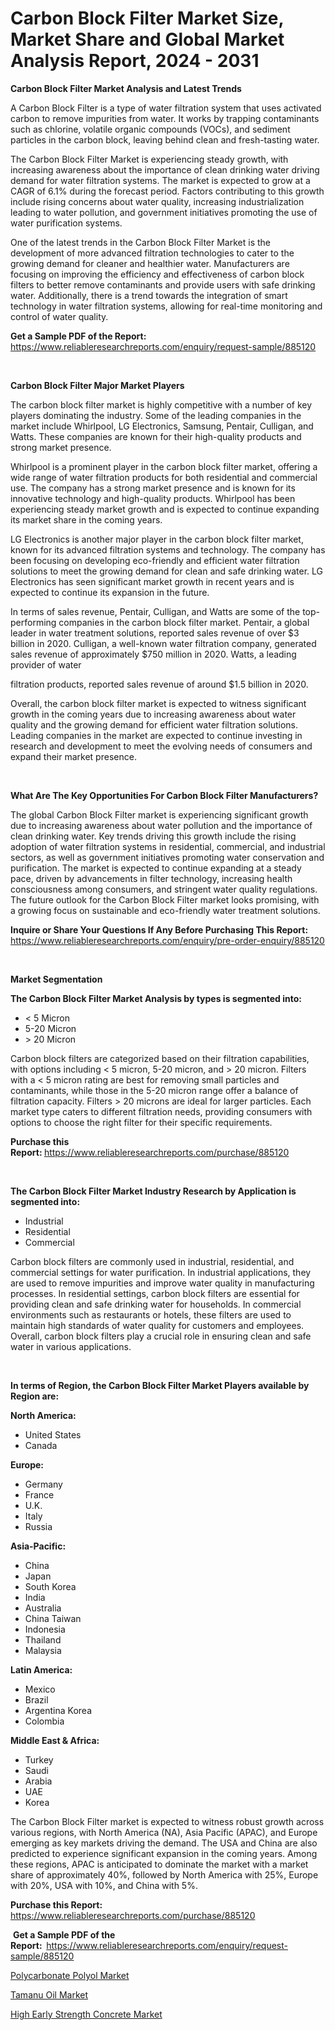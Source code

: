 <p><h1>Carbon Block Filter Market Size, Market Share and Global Market Analysis Report, 2024 - 2031</h1></p><p><strong>Carbon Block Filter Market Analysis and Latest Trends</strong></p>
<p><p>A Carbon Block Filter is a type of water filtration system that uses activated carbon to remove impurities from water. It works by trapping contaminants such as chlorine, volatile organic compounds (VOCs), and sediment particles in the carbon block, leaving behind clean and fresh-tasting water.</p><p>The Carbon Block Filter Market is experiencing steady growth, with increasing awareness about the importance of clean drinking water driving demand for water filtration systems. The market is expected to grow at a CAGR of 6.1% during the forecast period. Factors contributing to this growth include rising concerns about water quality, increasing industrialization leading to water pollution, and government initiatives promoting the use of water purification systems.</p><p>One of the latest trends in the Carbon Block Filter Market is the development of more advanced filtration technologies to cater to the growing demand for cleaner and healthier water. Manufacturers are focusing on improving the efficiency and effectiveness of carbon block filters to better remove contaminants and provide users with safe drinking water. Additionally, there is a trend towards the integration of smart technology in water filtration systems, allowing for real-time monitoring and control of water quality.</p></p>
<p><strong>Get a Sample PDF of the Report:&nbsp;</strong> <a href="https://www.reliableresearchreports.com/enquiry/request-sample/885120">https://www.reliableresearchreports.com/enquiry/request-sample/885120</a></p>
<p>&nbsp;</p>
<p><strong>Carbon Block Filter Major Market Players</strong></p>
<p><p>The carbon block filter market is highly competitive with a number of key players dominating the industry. Some of the leading companies in the market include Whirlpool, LG Electronics, Samsung, Pentair, Culligan, and Watts. These companies are known for their high-quality products and strong market presence.</p><p>Whirlpool is a prominent player in the carbon block filter market, offering a wide range of water filtration products for both residential and commercial use. The company has a strong market presence and is known for its innovative technology and high-quality products. Whirlpool has been experiencing steady market growth and is expected to continue expanding its market share in the coming years.</p><p>LG Electronics is another major player in the carbon block filter market, known for its advanced filtration systems and technology. The company has been focusing on developing eco-friendly and efficient water filtration solutions to meet the growing demand for clean and safe drinking water. LG Electronics has seen significant market growth in recent years and is expected to continue its expansion in the future.</p><p>In terms of sales revenue, Pentair, Culligan, and Watts are some of the top-performing companies in the carbon block filter market. Pentair, a global leader in water treatment solutions, reported sales revenue of over $3 billion in 2020. Culligan, a well-known water filtration company, generated sales revenue of approximately $750 million in 2020. Watts, a leading provider of water </p><p>filtration products, reported sales revenue of around $1.5 billion in 2020.</p><p>Overall, the carbon block filter market is expected to witness significant growth in the coming years due to increasing awareness about water quality and the growing demand for efficient water filtration solutions. Leading companies in the market are expected to continue investing in research and development to meet the evolving needs of consumers and expand their market presence.</p></p>
<p>&nbsp;</p>
<p><strong>What Are The Key Opportunities For Carbon Block Filter Manufacturers?</strong></p>
<p><p>The global Carbon Block Filter market is experiencing significant growth due to increasing awareness about water pollution and the importance of clean drinking water. Key trends driving this growth include the rising adoption of water filtration systems in residential, commercial, and industrial sectors, as well as government initiatives promoting water conservation and purification. The market is expected to continue expanding at a steady pace, driven by advancements in filter technology, increasing health consciousness among consumers, and stringent water quality regulations. The future outlook for the Carbon Block Filter market looks promising, with a growing focus on sustainable and eco-friendly water treatment solutions.</p></p>
<p><strong>Inquire or Share Your Questions If Any Before Purchasing This Report:</strong> <a href="https://www.reliableresearchreports.com/enquiry/pre-order-enquiry/885120">https://www.reliableresearchreports.com/enquiry/pre-order-enquiry/885120</a></p>
<p>&nbsp;</p>
<p><strong>Market Segmentation</strong></p>
<p><strong>The Carbon Block Filter Market Analysis by types is segmented into:</strong></p>
<p><ul><li>< 5 Micron</li><li>5-20 Micron</li><li>> 20 Micron</li></ul></p>
<p><p>Carbon block filters are categorized based on their filtration capabilities, with options including < 5 micron, 5-20 micron, and > 20 micron. Filters with a < 5 micron rating are best for removing small particles and contaminants, while those in the 5-20 micron range offer a balance of filtration capacity. Filters > 20 microns are ideal for larger particles. Each market type caters to different filtration needs, providing consumers with options to choose the right filter for their specific requirements.</p></p>
<p><strong>Purchase this Report:&nbsp;</strong><a href="https://www.reliableresearchreports.com/purchase/885120">https://www.reliableresearchreports.com/purchase/885120</a></p>
<p>&nbsp;</p>
<p><strong>The Carbon Block Filter Market Industry Research by Application is segmented into:</strong></p>
<p><ul><li>Industrial</li><li>Residential</li><li>Commercial</li></ul></p>
<p><p>Carbon block filters are commonly used in industrial, residential, and commercial settings for water purification. In industrial applications, they are used to remove impurities and improve water quality in manufacturing processes. In residential settings, carbon block filters are essential for providing clean and safe drinking water for households. In commercial environments such as restaurants or hotels, these filters are used to maintain high standards of water quality for customers and employees. Overall, carbon block filters play a crucial role in ensuring clean and safe water in various applications.</p></p>
<p>&nbsp;</p>
<p><strong>In terms of Region, the Carbon Block Filter Market Players available by Region are:</strong></p>
<p>
    <p> <strong> North America: </strong>
        <ul>
            <li>United States</li>
            <li>Canada</li>
        </ul>
        </p> 
    <p> <strong> Europe: </strong>
        <ul>
            <li>Germany</li>
            <li>France</li>
            <li>U.K.</li>
            <li>Italy</li>
            <li>Russia</li>
        </ul>
        </p> 
    <p> <strong> Asia-Pacific: </strong>
        <ul>
            <li>China</li>
            <li>Japan</li>
            <li>South Korea</li>
            <li>India</li>
            <li>Australia</li>
            <li>China Taiwan</li>
            <li>Indonesia</li>
            <li>Thailand</li>
            <li>Malaysia</li>
        </ul>
        </p> 
    <p> <strong> Latin America: </strong>
        <ul>
            <li>Mexico</li>
            <li>Brazil</li>
            <li>Argentina Korea</li>
            <li>Colombia</li>
        </ul>
        </p> 
    <p> <strong> Middle East & Africa: </strong>
        <ul>
            <li>Turkey</li>
            <li>Saudi</li>
            <li>Arabia</li>
            <li>UAE</li>
            <li>Korea</li>
        </ul>
    </p>
    </p>
<p><p>The Carbon Block Filter market is expected to witness robust growth across various regions, with North America (NA), Asia Pacific (APAC), and Europe emerging as key markets driving the demand. The USA and China are also predicted to experience significant expansion in the coming years. Among these regions, APAC is anticipated to dominate the market with a market share of approximately 40%, followed by North America with 25%, Europe with 20%, USA with 10%, and China with 5%.</p></p>
<p><strong>Purchase this Report: </strong><a href="https://www.reliableresearchreports.com/purchase/885120">https://www.reliableresearchreports.com/purchase/885120</a></p>
<p>&nbsp;<strong>Get a Sample PDF of the Report:&nbsp;&nbsp;</strong><a href="https://www.reliableresearchreports.com/enquiry/request-sample/885120">https://www.reliableresearchreports.com/enquiry/request-sample/885120</a></p>
<p><strong></strong></p>
<p><p><a href="https://github.com/beatblasta/Market-Research-Report-List-2/blob/main/polycarbonate-polyol-market.md">Polycarbonate Polyol Market</a></p><p><a href="https://github.com/shotows/Market-Research-Report-List-1/blob/main/tamanu-oil-market.md">Tamanu Oil Market</a></p><p><a href="https://github.com/angelajermaine/Market-Research-Report-List-2/blob/main/high-early-strength-concrete-market.md">High Early Strength Concrete Market</a></p></p>